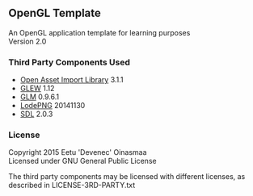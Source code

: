 ## OpenGL Template

An OpenGL application template for learning purposes  
Version 2.0


### Third Party Components Used

- [Open Asset Import Library] 3.1.1
- [GLEW] 1.12
- [GLM] 0.9.6.1
- [LodePNG] 20141130
- [SDL] 2.0.3


### License

Copyright 2015 Eetu 'Devenec' Oinasmaa  
Licensed under GNU General Public License

The third party components may be licensed with different licenses, as described in LICENSE-3RD-PARTY.txt


[Open Asset Import Library]: http://assimp.sourceforge.net/
[GLEW]: http://glew.sourceforge.net/
[GLM]: http://glm.g-truc.net/
[LodePNG]: http://lodev.org/lodepng/
[SDL]: https://www.libsdl.org/
